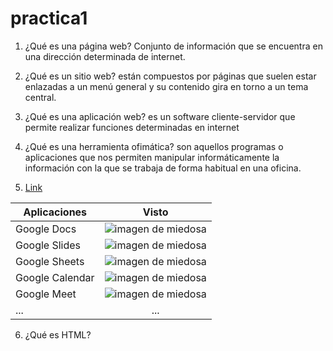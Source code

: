 # practica1

1. ¿Qué es una página web?
Conjunto de información que se encuentra en una dirección determinada de internet.

2. ¿Qué es un sitio web?
están compuestos por páginas que suelen estar enlazadas a un menú general y su contenido gira en torno a un tema central. 

3. ¿Qué es una aplicación web?
es un software cliente-servidor que permite realizar funciones determinadas en internet

4. ¿Qué es una herramienta ofimática?
son aquellos programas o aplicaciones que nos permiten manipular informáticamente la información con la que se trabaja de forma habitual en una oficina.

5. [Link](https://tetris.com/play-tetris/ "Herramientas de Google:")

|Aplicaciones |Visto |
|----------|:----------:|
|Google Docs|![imagen de miedosa](https://github.com/mrcsflx/repositorio2/blob/main/victor.jpg "horror")|
|Google Slides|![imagen de miedosa](https://github.com/mrcsflx/repositorio2/blob/main/victor.jpg "horror")|
|Google Sheets|![imagen de miedosa](https://github.com/mrcsflx/repositorio2/blob/main/victor.jpg "horror")|
|Google Calendar|![imagen de miedosa](https://github.com/mrcsflx/repositorio2/blob/main/victor.jpg "horror")|
|Google Meet|![imagen de miedosa](https://github.com/mrcsflx/repositorio2/blob/main/victor.jpg "horror")|
|...|...|

6. ¿Qué es HTML?